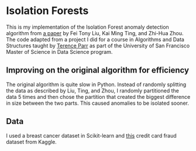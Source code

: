 # Isolation Forests

This is my implementation of the Isolation Forest anomaly detection algorithm from 
[a paper](https://www.researchgate.net/publication/224384174_Isolation_Forest) by Fei Tony Liu, Kai Ming Ting, 
and Zhi-Hua Zhou. The code adapted from a project I did for a course in Algorithms and Data Structures taught by [Terence Parr](https://github.com/parrt) as part of the University of San Francisco Master of Science in Data Science program.

## Improving on the original algorithm for efficiency

The original algorithm is quite slow in Python. Instead of randomly splitting the data as described by Liu, Ting, and Zhou, I randomly partitioned the data 5 times and then chose the partition that created the biggest difference in size between the two parts. This caused anomalies to be isolated sooner.

## Data

I used a breast cancer dataset in Scikit-learn and [this](https://www.kaggle.com/mlg-ulb/creditcardfraud) credit card fraud dataset from Kaggle.
